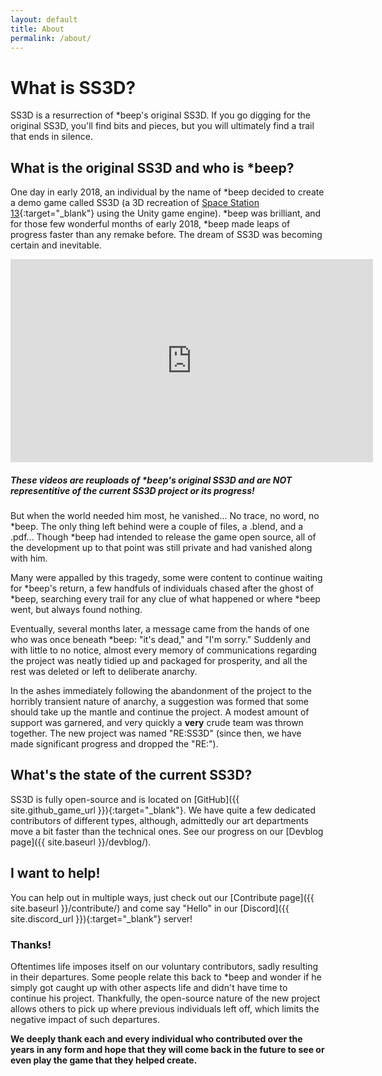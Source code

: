 ```yaml
---
layout: default
title: About
permalink: /about/
---
```


# What is SS3D?

SS3D is a resurrection of *beep's original SS3D. If you go digging for the original SS3D, you'll find bits and pieces, but you will ultimately find a trail that ends in silence.

## What is the original SS3D and who is *beep?

One day in early 2018, an individual by the name of *beep decided to create a demo game called SS3D (a 3D recreation of [Space Station 13](https://spacestation13.com/){:target="_blank"} using the Unity game engine). *beep was brilliant, and for those few wonderful months of early 2018, *beep made leaps of progress faster than any remake before. The dream of SS3D was becoming certain and inevitable.

<div>
    <iframe class="video" width="580px" height="325px" src="https://www.youtube.com/embed/videoseries?list=PLTkyYJ6zDmhoiQv5PJYT6oI766G4s60Av" frameborder="0" allow="accelerometer; autoplay; encrypted-media; gyroscope; picture-in-picture" allowfullscreen></iframe>
    <h5><i>These videos are reuploads of *beep's original SS3D and are NOT representitive of the current SS3D project or its progress!</i></h5>
</div>

But when the world needed him most, he vanished... No trace, no word, no *beep. The only thing left behind were a couple of files, a .blend, and a .pdf... Though *beep had intended to release the game open source, all of the development up to that point was still private and had vanished along with him.

Many were appalled by this tragedy, some were content to continue waiting for *beep's return, a few handfuls of individuals chased after the ghost of *beep, searching every trail for any clue of what happened or where *beep went, but always found nothing.

Eventually, several months later, a message came from the hands of one who was once beneath *beep: "it's dead," and "I'm sorry." Suddenly and with little to no notice, almost every memory of communications regarding the project was neatly tidied up and packaged for prosperity, and all the rest was deleted or left to deliberate anarchy.

In the ashes immediately following the abandonment of the project to the horribly transient nature of anarchy, a suggestion was formed that some should take up the mantle and continue the project. A modest amount of support was garnered, and very quickly a **very** crude team was thrown together. The new project was named "RE:SS3D" (since then, we have made significant progress and dropped the "RE:").

## What's the state of the current SS3D?

SS3D is fully open-source and is located on [GitHub]({{ site.github_game_url }}){:target="_blank"}. We have quite a few dedicated contributors of different types, although, admittedly our art departments move a bit faster than the technical ones. See our progress on our [Devblog page]({{ site.baseurl }}/devblog/).

## I want to help!

You can help out in multiple ways, just check out our [Contribute page]({{ site.baseurl }}/contribute/) and come say "Hello" in our [Discord]({{ site.discord_url }}){:target="_blank"} server!

### Thanks!

Oftentimes life imposes itself on our voluntary contributors, sadly resulting in their departures. Some people relate this back to *beep and wonder if he simply got caught up with other aspects life and didn't have time to continue his project. Thankfully, the open-source nature of the new project allows others to pick up where previous individuals left off, which limits the negative impact of such departures.

**We deeply thank each and every individual who contributed over the years in any form and hope that they will come back in the future to see or even play the game that they helped create.**
